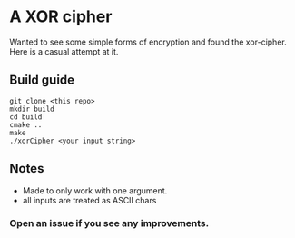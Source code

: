 # A XOR cipher

Wanted to see some simple forms of encryption and found the xor-cipher. Here is a casual attempt at it.


## Build guide
```
git clone <this repo>
mkdir build
cd build
cmake ..
make
./xorCipher <your input string>
```

## Notes

- Made to only work with one argument.
- all inputs are treated as ASCII chars

### Open an issue if you see any improvements.